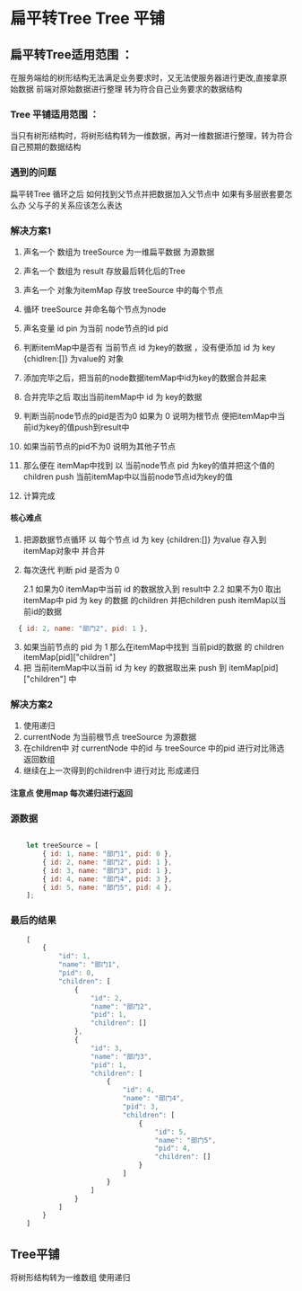 
# 扁平转Tree  Tree 平铺

## 扁平转Tree适用范围 ：
在服务端给的树形结构无法满足业务要求时，又无法使服务器进行更改,直接拿原始数据
前端对原始数据进行整理 转为符合自己业务要求的数据结构

### Tree 平铺适用范围 ：
当只有树形结构时，将树形结构转为一维数据，再对一维数据进行整理，转为符合自己预期的数据结构


### 遇到的问题
扁平转Tree 循环之后 如何找到父节点并把数据加入父节点中
如果有多层嵌套要怎么办 父与子的关系应该怎么表达


### 解决方案1 
1. 声名一个 数组为 treeSource 为一维扁平数据 为源数据
1. 声名一个 数组为 result 存放最后转化后的Tree
2. 声名一个 对象为itemMap 存放 treeSource 中的每个节点
4. 循环 treeSource 并命名每个节点为node 
5. 声名变量 id pin 为当前 node节点的id pid 
6. 判断itemMap中是否有 当前节点 id 为key的数据 ，没有便添加 id 为 key {chidlren:[]} 为value的 对象
7. 添加完毕之后，把当前的node数据itemMap中id为key的数据合并起来
8. 合并完毕之后 取出当前itemMap中 id 为 key的数据

9. 判断当前node节点的pid是否为0 如果为 0 说明为根节点 便把itemMap中当前id为key的值push到result中
10. 如果当前节点的pid不为0 说明为其他子节点 
11. 那么便在 itemMap中找到 以 当前node节点 pid 为key的值并把这个值的children push 当前itemMap中以当前node节点id为key的值

12. 计算完成

#### 核心难点

1. 把源数据节点循环 以 每个节点 id 为 key {children:[]} 为value 存入到itemMap对象中 并合并

2. 每次迭代 判断 pid 是否为 0 

   2.1 如果为0 itemMap中当前 id 的数据放入到 result中
   2.2 如果不为0 取出itemMap中 pid 为 key 的数据 的children 并把children push itemMap以当前id的数据

```js
  { id: 2, name: "部门2", pid: 1 },
```

3. 如果当前节点的 pid 为 1  那么在itemMap中找到 当前pid的数据 的 children    itemMap[pid]["children"]
4. 把 当前itemMap中以当前 id 为 key 的数据取出来  push 到 itemMap[pid]["children"] 中


### 解决方案2 
1. 使用递归
2. currentNode 为当前根节点  treeSource 为源数据
3. 在children中 对  currentNode 中的id 与  treeSource 中的pid 进行对比筛选 返回数组
4. 继续在上一次得到的children中 进行对比  形成递归

#### 注意点 使用map 每次递归进行返回


### 源数据
```javascript

    let treeSource = [
        { id: 1, name: "部门1", pid: 0 },
        { id: 2, name: "部门2", pid: 1 },
        { id: 3, name: "部门3", pid: 1 },
        { id: 4, name: "部门4", pid: 3 },
        { id: 5, name: "部门5", pid: 4 },
    ];

```


### 最后的结果

```javascript
    [
        {
            "id": 1,
            "name": "部门1",
            "pid": 0,
            "children": [
                {
                    "id": 2,
                    "name": "部门2",
                    "pid": 1,
                    "children": []
                },
                {
                    "id": 3,
                    "name": "部门3",
                    "pid": 1,
                    "children": [
                        {
                            "id": 4,
                            "name": "部门4",
                            "pid": 3,
                            "children": [
                                {
                                    "id": 5,
                                    "name": "部门5",
                                    "pid": 4,
                                    "children": []
                                }
                            ]
                        }
                    ]
                }
            ]
        }
    ]


```


## Tree平铺
将树形结构转为一维数组  使用递归